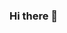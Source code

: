### Hi there 👋

<!--
**cody-barker/cody-barker** is a ✨ _special_ ✨ repository because its `README.md` (this file) appears on your GitHub profile.

Here are some ideas to get you started:

- 🔭 I’m currently working on my portfolio website.
- 🌱 I’m currently learning redux-toolkit.
- 👯 I’m looking to collaborate on native plant projects.
- 🤔 I’m looking for help securing a new job.
- 💬 Ask me about plants and programming.
- 📫 How to reach me: codybarker.or@gmail.com
- ⚡ Fun fact: I'm an avid hiker, angler, and conservationist.
-->
